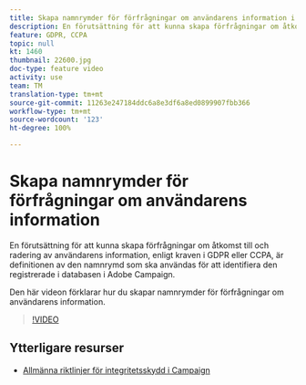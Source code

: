 ```yaml
---
title: Skapa namnrymder för förfrågningar om användarens information i Adobe Campaign Standard (ACS)
description: En förutsättning för att kunna skapa förfrågningar om åtkomst till och radering av användarens information, enligt kraven i GDPR eller CCPA, är definitionen av den namnrymd som ska användas för att identifiera den registrerade i databasen i Adobe Campaign. Den här videon förklarar hur du skapar namnrymder för förfrågningar om användarens information.
feature: GDPR, CCPA
topic: null
kt: 1460
thumbnail: 22600.jpg
doc-type: feature video
activity: use
team: TM
translation-type: tm+mt
source-git-commit: 11263e247184ddc6a8e3df6a8ed0899907fbb366
workflow-type: tm+mt
source-wordcount: '123'
ht-degree: 100%

---
```



# Skapa namnrymder för förfrågningar om användarens information

En förutsättning för att kunna skapa förfrågningar om åtkomst till och radering av användarens information, enligt kraven i GDPR eller CCPA, är definitionen av den namnrymd som ska användas för att identifiera den registrerade i databasen i Adobe Campaign.

Den här videon förklarar hur du skapar namnrymder för förfrågningar om användarens information.

>[!VIDEO](https://video.tv.adobe.com/v/22600?quality=12)

## Ytterligare resurser

* [Allmänna riktlinjer för integritetsskydd i Campaign](https://helpx.adobe.com/se/campaign/kb/campaign-privacy-overview.html)
